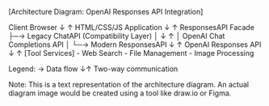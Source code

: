 [Architecture Diagram: OpenAI Responses API Integration]

Client Browser
    ↓ ↑
HTML/CSS/JS Application
    ↓ ↑
ResponsesAPI Facade
    ├─→ Legacy ChatAPI (Compatibility Layer)
    │       ↓ ↑
    │    OpenAI Chat Completions API
    │
    └─→ Modern ResponsesAPI
            ↓ ↑
        OpenAI Responses API
            ↓ ↑
        [Tool Services]
        - Web Search
        - File Management
        - Image Processing

Legend:
→ Data flow
↓↑ Two-way communication

Note: This is a text representation of the architecture diagram.
An actual diagram image would be created using a tool like draw.io or Figma. 
